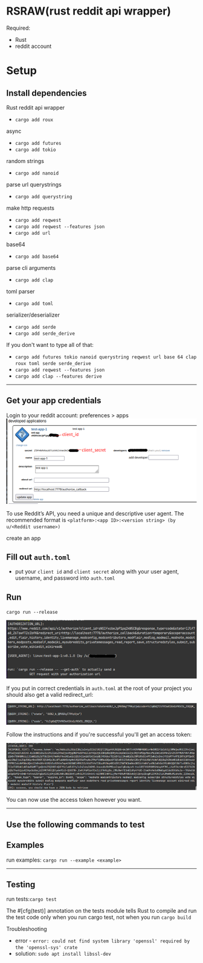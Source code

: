# RSRAW(rust reddit api wrapper)

Required:
- Rust
- reddit account

# Setup

## Install dependencies
Rust reddit api wrapper
- `cargo add roux`

async
- `cargo add futures`
- `cargo add tokio`

random strings
- `cargo add nanoid`

parse url querystrings
- `cargo add querystring`

make http requests
- `cargo add reqwest`
- `cargo add reqwest --features json`
- `cargo add url`

base64
- `cargo add base64`

parse cli arguments
- `cargo add clap`

toml parser
- `cargo add toml`

serializer/deserializer
- `cargo add serde`
- `cargo add serde_derive`



If you don't want to type all of that: 
- `cargo add futures tokio nanoid querystring reqwest url base 64 clap roux toml serde serde_derive`
- `cargo add reqwest --features json`
- `cargo add clap --features derive`

---

## Get your app credentials
Login to your reddit account:
preferences > apps
![developer application](img/app-example-00.png)

To use Reddit’s API, you need a unique and descriptive user agent. The recommended format is `<platform>:<app ID>:<version string> (by u/<Reddit username>)`

create an app

## Fill out `auth.toml`
- put your `client id` and `client secret` along with your user agent, username, and password into `auth.toml` 

## Run

`cargo run --release`

![cargo-run](img/cargo-run-00.png)

If you put in correct credentials in `auth.toml` at the root of your project you should also get a valid redirect_url:


![parse-redirect](img/parse-redirect-url-00.png)

Follow the instructions and if you're successful you'll get an access token:

![access-token](img/successful-access-token-00.png)

You can now use the access token however you want.

---

## Use the following commands to test

## Examples
run examples: `cargo run --example <example>`

---

## Testing
run tests:`cargo test`

The #[cfg(test)] annotation on the tests module tells Rust to compile and run the test code only when you run cargo test, not when you run `cargo build`

Troubleshooting
- error - `error: could not find system library 'openssl' required by the 'openssl-sys' crate`
- solution: `sudo apt install libssl-dev`